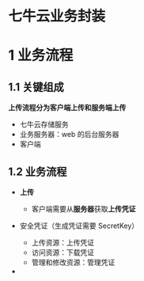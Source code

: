 # 七牛云业务封装

# 1 业务流程

## 1.1  关键组成

**上传流程分为客户端上传和服务端上传**

* 七牛云存储服务
* 业务服务器：web 的后台服务器
* 客户端

## 1.2 业务流程

* **上传**
  * 客户端需要从**服务器**获取**上传凭证**





* 安全凭证（生成凭证需要 SecretKey）
  * 上传资源：上传凭证
  * 访问资源：下载凭证
  * 管理和修改资源：管理凭证
* 